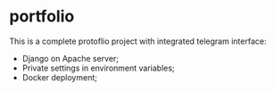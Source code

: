 # portfolio
This is a complete protoflio project with integrated telegram interface:
- Django on Apache server;
- Private settings in environment variables; 
- Docker deployment;
